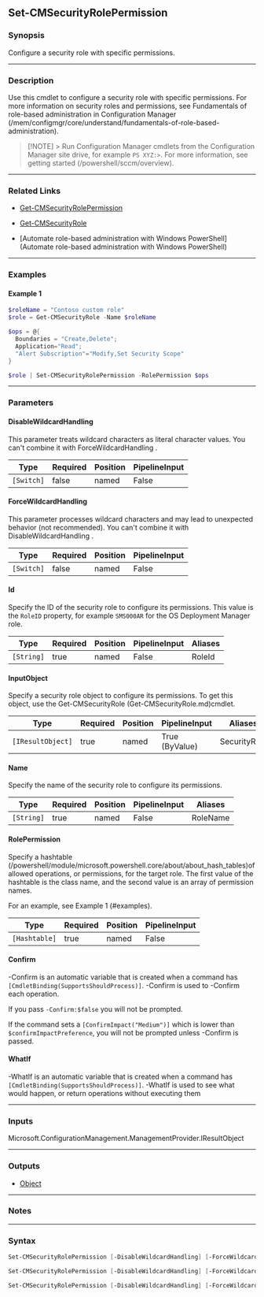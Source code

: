 Set-CMSecurityRolePermission
----------------------------




### Synopsis
Configure a security role with specific permissions.



---


### Description

Use this cmdlet to configure a security role with specific permissions. For more information on security roles and permissions, see Fundamentals of role-based administration in Configuration Manager (/mem/configmgr/core/understand/fundamentals-of-role-based-administration).



> [!NOTE] > Run Configuration Manager cmdlets from the Configuration Manager site drive, for example `PS XYZ:>`. For more information, see getting started (/powershell/sccm/overview).



---


### Related Links
* [Get-CMSecurityRolePermission](Get-CMSecurityRolePermission)



* [Get-CMSecurityRole](Get-CMSecurityRole)



* [Automate role-based administration with Windows PowerShell](Automate role-based administration with Windows PowerShell)





---


### Examples
#### Example 1
```PowerShell
$roleName = "Contoso custom role"
$role = Get-CMSecurityRole -Name $roleName

$ops = @{
  Boundaries = "Create,Delete";
  Application="Read";
  "Alert Subscription"="Modify,Set Security Scope"
}

$role | Set-CMSecurityRolePermission -RolePermission $ops
```



---


### Parameters
#### **DisableWildcardHandling**

This parameter treats wildcard characters as literal character values. You can't combine it with ForceWildcardHandling .






|Type      |Required|Position|PipelineInput|
|----------|--------|--------|-------------|
|`[Switch]`|false   |named   |False        |



#### **ForceWildcardHandling**

This parameter processes wildcard characters and may lead to unexpected behavior (not recommended). You can't combine it with DisableWildcardHandling .






|Type      |Required|Position|PipelineInput|
|----------|--------|--------|-------------|
|`[Switch]`|false   |named   |False        |



#### **Id**

Specify the ID of the security role to configure its permissions. This value is the `RoleID` property, for example `SMS000AR` for the OS Deployment Manager role.






|Type      |Required|Position|PipelineInput|Aliases|
|----------|--------|--------|-------------|-------|
|`[String]`|true    |named   |False        |RoleId |



#### **InputObject**

Specify a security role object to configure its permissions. To get this object, use the Get-CMSecurityRole (Get-CMSecurityRole.md)cmdlet.






|Type             |Required|Position|PipelineInput |Aliases     |
|-----------------|--------|--------|--------------|------------|
|`[IResultObject]`|true    |named   |True (ByValue)|SecurityRole|



#### **Name**

Specify the name of the security role to configure its permissions.






|Type      |Required|Position|PipelineInput|Aliases |
|----------|--------|--------|-------------|--------|
|`[String]`|true    |named   |False        |RoleName|



#### **RolePermission**

Specify a hashtable (/powershell/module/microsoft.powershell.core/about/about_hash_tables)of allowed operations, or permissions, for the target role. The first value of the hashtable is the class name, and the second value is an array of permission names.


For an example, see Example 1 (#examples).






|Type         |Required|Position|PipelineInput|
|-------------|--------|--------|-------------|
|`[Hashtable]`|true    |named   |False        |



#### **Confirm**
-Confirm is an automatic variable that is created when a command has ```[CmdletBinding(SupportsShouldProcess)]```.
-Confirm is used to -Confirm each operation.

If you pass ```-Confirm:$false``` you will not be prompted.


If the command sets a ```[ConfirmImpact("Medium")]``` which is lower than ```$confirmImpactPreference```, you will not be prompted unless -Confirm is passed.

#### **WhatIf**
-WhatIf is an automatic variable that is created when a command has ```[CmdletBinding(SupportsShouldProcess)]```.
-WhatIf is used to see what would happen, or return operations without executing them


---


### Inputs
Microsoft.ConfigurationManagement.ManagementProvider.IResultObject





---


### Outputs
* [Object](https://learn.microsoft.com/en-us/dotnet/api/System.Object)






---


### Notes




---


### Syntax
```PowerShell
Set-CMSecurityRolePermission [-DisableWildcardHandling] [-ForceWildcardHandling] -Id <String> -RolePermission <Hashtable> [-Confirm] [-WhatIf] [<CommonParameters>]
```
```PowerShell
Set-CMSecurityRolePermission [-DisableWildcardHandling] [-ForceWildcardHandling] -InputObject <IResultObject> -RolePermission <Hashtable> [-Confirm] [-WhatIf] [<CommonParameters>]
```
```PowerShell
Set-CMSecurityRolePermission [-DisableWildcardHandling] [-ForceWildcardHandling] -Name <String> -RolePermission <Hashtable> [-Confirm] [-WhatIf] [<CommonParameters>]
```
